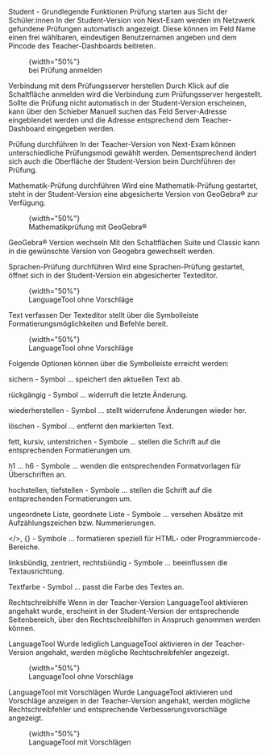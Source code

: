 Student - Grundlegende Funktionen
Prüfung starten aus Sicht der Schüler:innen
In der Student-Version von Next-Exam werden im Netzwerk gefundene Prüfungen automatisch angezeigt. Diese können im Feld Name einen frei wählbaren, eindeutigen Benutzernamen angeben und dem Pincode des Teacher-Dashboards beitreten.

<figure markdown="span">
{width="50%"}
<figcaption>bei Prüfung anmelden</figcaption>
</figure>

Verbindung mit dem Prüfungsserver herstellen
Durch Klick auf die Schaltfläche anmelden wird die Verbindung zum Prüfungsserver hergestellt.
Sollte die Prüfung nicht automatisch in der Student-Version erscheinen, kann über den Schieber Manuell suchen das Feld Server-Adresse eingeblendet werden und die Adresse entsprechend dem Teacher-Dashboard eingegeben werden.

Prüfung durchführen
In der Teacher-Version von Next-Exam können unterschiedliche Prüfungsmodi gewählt werden. Dementsprechend ändert sich auch die Oberfläche der Student-Version beim Durchführen der Prüfung.

Mathematik-Prüfung durchführen
Wird eine Mathematik-Prüfung gestartet, steht in der Student-Version eine abgesicherte Version von GeoGebra® zur Verfügung.

<figure markdown="span">
{width="50%"}
<figcaption>Mathematikprüfung mit GeoGebra®</figcaption>
</figure>

GeoGebra® Version wechseln
Mit den Schaltflächen Suite und Classic kann in die gewünschte Version von Geogebra gewechselt werden.

Sprachen-Prüfung durchführen
Wird eine Sprachen-Prüfung gestartet, öffnet sich in der Student-Version ein abgesicherter Texteditor.

<figure markdown="span">
{width="50%"}
<figcaption>LanguageTool ohne Vorschläge</figcaption>
</figure>

Text verfassen
Der Texteditor stellt über die Symbolleiste Formatierungsmöglichkeiten und Befehle bereit.

<figure markdown="span">
{width="50%"}
<figcaption>LanguageTool ohne Vorschläge</figcaption>
</figure>

Folgende Optionen können über die Symbolleiste erreicht werden:

sichern - Symbol ... speichert den aktuellen Text ab.

rückgängig - Symbol ... widerruft die letzte Änderung.

wiederherstellen - Symbol ... stellt widerrufene Änderungen wieder her.

löschen - Symbol ... entfernt den markierten Text.

fett, kursiv, unterstrichen - Symbole ... stellen die Schrift auf die entsprechenden Formatierungen um.

h1 ... h6 - Symbole ... wenden die entsprechenden Formatvorlagen für Überschriften an.

hochstellen, tiefstellen - Symbole ... stellen die Schrift auf die entsprechenden Formatierungen um.

ungeordnete Liste, geordnete Liste - Symbole ... versehen Absätze mit Aufzählungszeichen bzw. Nummerierungen.

</>, {} - Symbole ... formatieren speziell für HTML- oder Programmiercode-Bereiche.

linksbündig, zentriert, rechtsbündig - Symbole ... beeinflussen die Textausrichtung.

Textfarbe - Symbol ... passt die Farbe des Textes an.

Rechtschreibhilfe
Wenn in der Teacher-Version LanguageTool aktivieren angehakt wurde, erscheint in der Student-Version der entsprechende Seitenbereich, über den Rechtschreibhilfen in Anspruch genommen werden können.

LanguageTool
Wurde lediglich LanguageTool aktivieren in der Teacher-Version angehakt, werden mögliche Rechtschreibfehler angezeigt.

<figure markdown="span">
{width="50%"}
<figcaption>LanguageTool ohne Vorschläge</figcaption>
</figure>

LanguageTool mit Vorschlägen
Wurde LanguageTool aktivieren und Vorschläge anzeigen in der Teacher-Version angehakt, werden mögliche Rechtschreibfehler und entsprechende Verbesserungsvorschläge angezeigt.

<figure markdown="span">
{width="50%"}
<figcaption>LanguageTool mit Vorschlägen</figcaption>
</figure>
